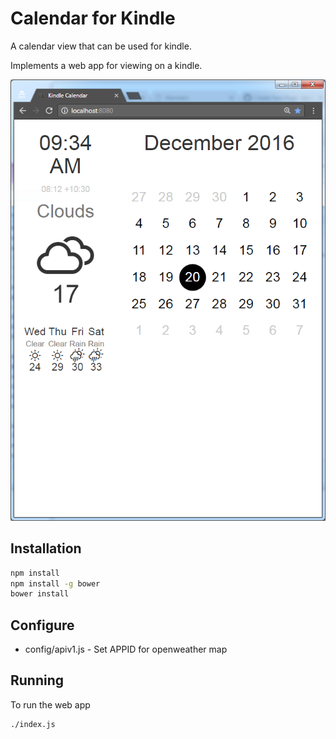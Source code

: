 Calendar for Kindle
=======

A calendar view that can be used for kindle.

Implements a web app for viewing on a kindle.

![screenshot](https://github.com/dspinoz/kindle-calendar/blob/master/wiki/Screenshot.PNG)

## Installation

```bash
npm install
npm install -g bower
bower install
```

## Configure

* config/apiv1.js - Set APPID for openweather map

## Running

To run the web app

```bash
./index.js
```
